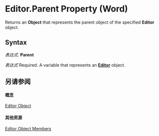 
# Editor.Parent Property (Word)

Returns an  **Object** that represents the parent object of the specified **Editor** object.


## Syntax

 _表达式_. **Parent**

 _表达式_ Required. A variable that represents an **[Editor](af0c80f5-8c8a-be0e-4475-d3b3b3bacd0d.md)** object.


## 另请参阅


#### 概念


[Editor Object](af0c80f5-8c8a-be0e-4475-d3b3b3bacd0d.md)
#### 其他资源


[Editor Object Members](http://msdn.microsoft.com/library/d7c78e7a-b04d-a6d4-4115-f4502d819b0b%28Office.15%29.aspx)